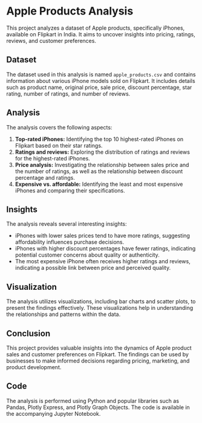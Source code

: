 # Apple Products Analysis

This project analyzes a dataset of Apple products, specifically iPhones, available on Flipkart in India. It aims to uncover insights into pricing, ratings, reviews, and customer preferences.

## Dataset

The dataset used in this analysis is named `apple_products.csv` and contains information about various iPhone models sold on Flipkart. It includes details such as product name, original price, sale price, discount percentage, star rating, number of ratings, and number of reviews.

## Analysis

The analysis covers the following aspects:

1. **Top-rated iPhones:** Identifying the top 10 highest-rated iPhones on Flipkart based on their star ratings.
2. **Ratings and reviews:** Exploring the distribution of ratings and reviews for the highest-rated iPhones.
3. **Price analysis:** Investigating the relationship between sales price and the number of ratings, as well as the relationship between discount percentage and ratings.
4. **Expensive vs. affordable:** Identifying the least and most expensive iPhones and comparing their specifications.

## Insights

The analysis reveals several interesting insights:

- iPhones with lower sales prices tend to have more ratings, suggesting affordability influences purchase decisions.
- iPhones with higher discount percentages have fewer ratings, indicating potential customer concerns about quality or authenticity.
- The most expensive iPhone often receives higher ratings and reviews, indicating a possible link between price and perceived quality.

## Visualization

The analysis utilizes visualizations, including bar charts and scatter plots, to present the findings effectively. These visualizations help in understanding the relationships and patterns within the data.

## Conclusion

This project provides valuable insights into the dynamics of Apple product sales and customer preferences on Flipkart. The findings can be used by businesses to make informed decisions regarding pricing, marketing, and product development.

## Code

The analysis is performed using Python and popular libraries such as Pandas, Plotly Express, and Plotly Graph Objects. The code is available in the accompanying Jupyter Notebook.
